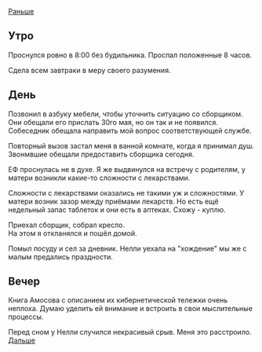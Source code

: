 [Раньше](2021.06.04.md)  
## Утро
Проснулся ровно в 8:00 без будильника. Проспал положенные 8 часов.

Сдела всем завтраки в меру своего разумения.
## День
Позвонил в азбуку мебели, чтобы уточнить ситуацию со сборщиком. Они обещали его прислать 30го мая, но он так и не появился. Собеседник обещала направить мой вопрос соответствующей службе.

Повторный вызов застал меня в ванной комнате, когда я принимал душ. Звонмвшие обещали предоставить сборщика сегодня.

ЕФ проснулась не в духе. Я же выдвинулся на встречу с родителям, у матери возникли какие-то сложности с лекарствами.

Сложности с лекарствами оказались не такими уж и сложностями. У матери возник зазор между приёмами лекарств. Но есть ещё недельный запас таблеток и они есть в аптеках. Схожу - куплю.

Приехал сборщик, собрал кресло.  
На этом я откланялся и пошёл домой.

Помыл посуду и сел за дневник.
Нелли уехала на "хождение" мы же с малым предались праздности.
## Вечер
Книга Амосова с описанием их кибернетической тележки очень неплоха. Думаю уделить ей внимание и встроить в свои мыслительные процессы.

Перед сном у Нелли случился некрасивый срыв. Меня это расстроило.  
[Дальше](2021.06.06.md)
